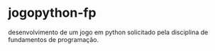 # jogopython-fp
 desenvolvimento de um jogo em python solicitado pela disciplina de fundamentos de programação.
